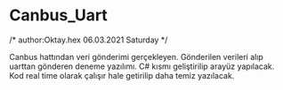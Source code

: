 # Canbus_Uart

/*
author:Oktay.hex
06.03.2021 Saturday 
*/

Canbus hattından veri gönderimi gerçekleyen. Gönderilen verileri alıp uarttan gönderen deneme yazılımı.
C# kısmı geliştirilip arayüz yapılacak.
Kod real time olarak çalışır hale getirilip daha temiz yazılacak.
